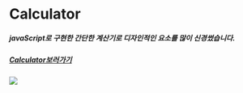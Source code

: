# Calculator
##### javaScript로 구현한 간단한 계산기로 디자인적인 요소를 많이 신경썼습니다.
##### [Calculator보러가기](https://onetaek.github.io/calculator-project/)
<img src="https://user-images.githubusercontent.com/86419261/235374308-57d65a4b-9328-4e1d-b49f-116be7faccaf.png"/>
